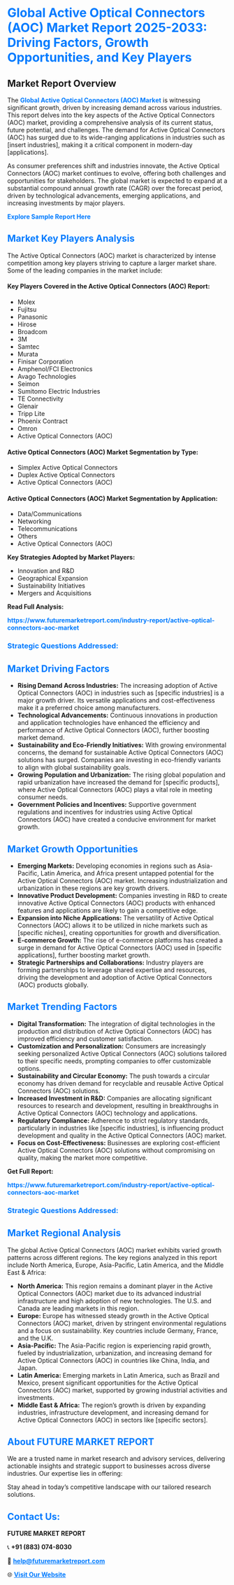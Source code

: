 <h1 style="color: #007BFF;">Global Active Optical Connectors (AOC) Market Report 2025-2033: Driving Factors, Growth Opportunities, and Key Players</h1>

<section id="overview">
<h2>Market Report Overview</h2>
<p>The <a href="https://www.futuremarketreport.com/industry-report/active-optical-connectors-aoc-market" style="color: #007BFF; text-decoration: none;"><strong>Global Active Optical Connectors (AOC) Market</strong></a> is witnessing significant growth, driven by increasing demand across various industries. This report delves into the key aspects of the Active Optical Connectors (AOC) market, providing a comprehensive analysis of its current status, future potential, and challenges. The demand for Active Optical Connectors (AOC) has surged due to its wide-ranging applications in industries such as [insert industries], making it a critical component in modern-day [applications].</p>
<p>As consumer preferences shift and industries innovate, the Active Optical Connectors (AOC) market continues to evolve, offering both challenges and opportunities for stakeholders. The global market is expected to expand at a substantial compound annual growth rate (CAGR) over the forecast period, driven by technological advancements, emerging applications, and increasing investments by major players.</p>
</section>

<section id="overview">
<p><a href="https://www.futuremarketreport.com/request-sample/reportId=99990" style="color: #007BFF; text-decoration: none;"><strong>Explore Sample Report Here</strong></a></p>
</section>

<section id="key-players">
<h2 style="color: #007BFF;">Market Key Players Analysis</h2>
<p>The Active Optical Connectors (AOC) market is characterized by intense competition among key players striving to capture a larger market share. Some of the leading companies in the market include:</p>
<h4>Key Players Covered in the Active Optical Connectors (AOC) Report:</h4>
<ul><li>Molex</li><li>Fujitsu</li><li>Panasonic</li><li>Hirose</li><li>Broadcom</li><li>3M</li><li>Samtec</li><li>Murata</li><li>Finisar Corporation</li><li>Amphenol/FCI Electronics</li><li>Avago Technologies</li><li>Seimon</li><li>Sumitomo Electric Industries</li><li>TE Connectivity</li><li>Glenair</li><li>Tripp Lite</li><li>Phoenix Contract</li><li>Omron</li><li>Active Optical Connectors (AOC)</li></ul>
<h4>Active Optical Connectors (AOC) Market Segmentation by Type:</h4>
<ul><li>Simplex Active Optical Connectors</li><li>Duplex Active Optical Connectors</li><li>Active Optical Connectors (AOC)</li></ul>

<h4>Active Optical Connectors (AOC) Market Segmentation by Application:</h4>
<ul><li>Data/Communications</li><li>Networking</li><li>Telecommunications</li><li>Others</li><li>Active Optical Connectors (AOC)</li></ul>
<p><strong>Key Strategies Adopted by Market Players:</strong></p>
<ul>
<li>Innovation and R&D</li>
<li>Geographical Expansion</li>
<li>Sustainability Initiatives</li>
<li>Mergers and Acquisitions</li>
</ul>
</section>

<section>
<p><strong>Read Full Analysis: </strong></p><a href="https://www.futuremarketreport.com/industry-report/active-optical-connectors-aoc-market" style="color: #007BFF; text-decoration: none;"><strong>https://www.futuremarketreport.com/industry-report/active-optical-connectors-aoc-market</strong></a>
<h3 style="color: #007BFF;">Strategic Questions Addressed:</h3>
</section>

<section id="driving-factors">
<h2 style="color: #007BFF;">Market Driving Factors</h2>
<ul>
<li><strong>Rising Demand Across Industries:</strong> The increasing adoption of Active Optical Connectors (AOC) in industries such as [specific industries] is a major growth driver. Its versatile applications and cost-effectiveness make it a preferred choice among manufacturers.</li>
<li><strong>Technological Advancements:</strong> Continuous innovations in production and application technologies have enhanced the efficiency and performance of Active Optical Connectors (AOC), further boosting market demand.</li>
<li><strong>Sustainability and Eco-Friendly Initiatives:</strong> With growing environmental concerns, the demand for sustainable Active Optical Connectors (AOC) solutions has surged. Companies are investing in eco-friendly variants to align with global sustainability goals.</li>
<li><strong>Growing Population and Urbanization:</strong> The rising global population and rapid urbanization have increased the demand for [specific products], where Active Optical Connectors (AOC) plays a vital role in meeting consumer needs.</li>
<li><strong>Government Policies and Incentives:</strong> Supportive government regulations and incentives for industries using Active Optical Connectors (AOC) have created a conducive environment for market growth.</li>
</ul>
</section>

<section id="growth-opportunities">
<h2 style="color: #007BFF;">Market Growth Opportunities</h2>
<ul>
<li><strong>Emerging Markets:</strong> Developing economies in regions such as Asia-Pacific, Latin America, and Africa present untapped potential for the Active Optical Connectors (AOC) market. Increasing industrialization and urbanization in these regions are key growth drivers.</li>
<li><strong>Innovative Product Development:</strong> Companies investing in R&D to create innovative Active Optical Connectors (AOC) products with enhanced features and applications are likely to gain a competitive edge.</li>
<li><strong>Expansion into Niche Applications:</strong> The versatility of Active Optical Connectors (AOC) allows it to be utilized in niche markets such as [specific niches], creating opportunities for growth and diversification.</li>
<li><strong>E-commerce Growth:</strong> The rise of e-commerce platforms has created a surge in demand for Active Optical Connectors (AOC) used in [specific applications], further boosting market growth.</li>
<li><strong>Strategic Partnerships and Collaborations:</strong> Industry players are forming partnerships to leverage shared expertise and resources, driving the development and adoption of Active Optical Connectors (AOC) products globally.</li>
</ul>
</section>

<section id="trending-factors">
<h2 style="color: #007BFF;">Market Trending Factors</h2>
<ul>
<li><strong>Digital Transformation:</strong> The integration of digital technologies in the production and distribution of Active Optical Connectors (AOC) has improved efficiency and customer satisfaction.</li>
<li><strong>Customization and Personalization:</strong> Consumers are increasingly seeking personalized Active Optical Connectors (AOC) solutions tailored to their specific needs, prompting companies to offer customizable options.</li>
<li><strong>Sustainability and Circular Economy:</strong> The push towards a circular economy has driven demand for recyclable and reusable Active Optical Connectors (AOC) solutions.</li>
<li><strong>Increased Investment in R&D:</strong> Companies are allocating significant resources to research and development, resulting in breakthroughs in Active Optical Connectors (AOC) technology and applications.</li>
<li><strong>Regulatory Compliance:</strong> Adherence to strict regulatory standards, particularly in industries like [specific industries], is influencing product development and quality in the Active Optical Connectors (AOC) market.</li>
<li><strong>Focus on Cost-Effectiveness:</strong> Businesses are exploring cost-efficient Active Optical Connectors (AOC) solutions without compromising on quality, making the market more competitive.</li>
</ul>
</section>

<section>
<p><strong>Get Full Report: </strong></p><a href="https://www.futuremarketreport.com/industry-report/active-optical-connectors-aoc-market" style="color: #007BFF; text-decoration: none;"><strong>https://www.futuremarketreport.com/industry-report/active-optical-connectors-aoc-market</strong></a>
<h3 style="color: #007BFF;">Strategic Questions Addressed:</h3>
</section>


<section id="regional-analysis">
<h2 style="color: #007BFF;">Market Regional Analysis</h2>
<p>The global Active Optical Connectors (AOC) market exhibits varied growth patterns across different regions. The key regions analyzed in this report include North America, Europe, Asia-Pacific, Latin America, and the Middle East & Africa:</p>
<ul>
<li><strong>North America:</strong> This region remains a dominant player in the Active Optical Connectors (AOC) market due to its advanced industrial infrastructure and high adoption of new technologies. The U.S. and Canada are leading markets in this region.</li>
<li><strong>Europe:</strong> Europe has witnessed steady growth in the Active Optical Connectors (AOC) market, driven by stringent environmental regulations and a focus on sustainability. Key countries include Germany, France, and the U.K.</li>
<li><strong>Asia-Pacific:</strong> The Asia-Pacific region is experiencing rapid growth, fueled by industrialization, urbanization, and increasing demand for Active Optical Connectors (AOC) in countries like China, India, and Japan.</li>
<li><strong>Latin America:</strong> Emerging markets in Latin America, such as Brazil and Mexico, present significant opportunities for the Active Optical Connectors (AOC) market, supported by growing industrial activities and investments.</li>
<li><strong>Middle East & Africa:</strong> The region’s growth is driven by expanding industries, infrastructure development, and increasing demand for Active Optical Connectors (AOC) in sectors like [specific sectors].</li>
</ul>
</section>

<footer>
<h2 style="color: #007BFF;">About FUTURE MARKET REPORT</h2>
<p>We are a trusted name in market research and advisory services, delivering actionable insights and strategic support to businesses across diverse industries. Our expertise lies in offering:</p>

<p>Stay ahead in today’s competitive landscape with our tailored research solutions.</p>

<h2 style="color: #007BFF;">Contact Us:</h2>
<p><strong>FUTURE MARKET REPORT</strong></p>
<p>📞 <strong>+91 (883) 074-8030</strong></p>
<p>📧 <strong><a href="mailto:help@futuremarketreport.com" style="color: #007BFF;">help@futuremarketreport.com</a></strong></p>
<p>🌐 <strong><a href="https://www.futuremarketreport.com/" style="color: #007BFF;">Visit Our Website</a></strong></p>
</footer>